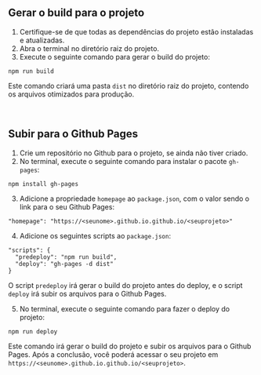 ## Gerar o build para o projeto

1. Certifique-se de que todas as dependências do projeto estão instaladas e atualizadas.
2. Abra o terminal no diretório raiz do projeto.
3. Execute o seguinte comando para gerar o build do projeto:

```suggestion
npm run build
```

Este comando criará uma pasta `dist` no diretório raiz do projeto, contendo os arquivos otimizados para produção.

<br>

## Subir para o Github Pages

1. Crie um repositório no Github para o projeto, se ainda não tiver criado.
2. No terminal, execute o seguinte comando para instalar o pacote `gh-pages`:

```suggestion
npm install gh-pages
```

3. Adicione a propriedade `homepage` ao `package.json`, com o valor sendo o link para o seu Github Pages:

```suggestion
"homepage": "https://<seunome>.github.io.github.io/<seuprojeto>"
```

4. Adicione os seguintes scripts ao `package.json`:

```suggestion
"scripts": {
  "predeploy": "npm run build",
  "deploy": "gh-pages -d dist"
}
```

O script `predeploy` irá gerar o build do projeto antes do deploy, e o script `deploy` irá subir os arquivos para o Github Pages.

5. No terminal, execute o seguinte comando para fazer o deploy do projeto:

```suggestion
npm run deploy
```

Este comando irá gerar o build do projeto e subir os arquivos para o Github Pages. Após a conclusão, você poderá acessar o seu projeto em `https://<seunome>.github.io.github.io/<seuprojeto>`.

